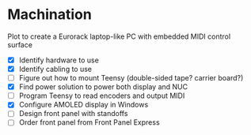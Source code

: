 # Machination

Plot to create a Eurorack laptop-like PC with embedded MIDI control surface

- [x] Identify hardware to use
- [x] Identify cabling to use
- [ ] Figure out how to mount Teensy (double-sided tape? carrier board?)
- [x] Find power solution to power both display and NUC
- [ ] Program Teensy to read encoders and output MIDI
- [X] Configure AMOLED display in Windows
- [ ] Design front panel with standoffs
- [ ] Order front panel from Front Panel Express
